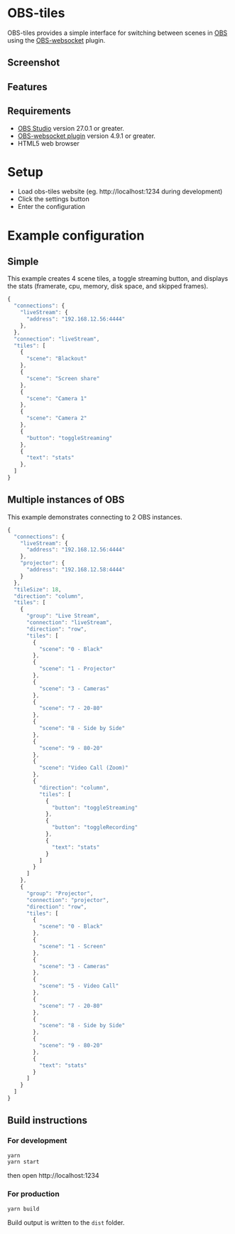 # OBS-tiles

OBS-tiles provides a simple interface for switching between scenes in [OBS](https://obsproject.com/) using the [OBS-websocket](https://github.com/Palakis/obs-websocket/releases) plugin.

## Screenshot

## Features

## Requirements

- [OBS Studio](https://obsproject.com/) version 27.0.1 or greater.
- [OBS-websocket plugin](https://github.com/Palakis/obs-websocket/releases) version 4.9.1 or greater.
- HTML5 web browser

# Setup

- Load obs-tiles website (eg. http://localhost:1234 during development)
- Click the settings button
- Enter the configuration

# Example configuration

## Simple

This example creates 4 scene tiles, a toggle streaming button, and displays the stats (framerate, cpu, memory, disk space, and skipped frames).

```js
{
  "connections": {
    "liveStream": {
      "address": "192.168.12.56:4444"
    },
  },
  "connection": "liveStream",
  "tiles": [
    {
      "scene": "Blackout"
    },
    {
      "scene": "Screen share"
    },
    {
      "scene": "Camera 1"
    },
    {
      "scene": "Camera 2"
    },
    {
      "button": "toggleStreaming"
    },
    {
      "text": "stats"
    },
  ]
}
```


## Multiple instances of OBS

This example demonstrates connecting to 2 OBS instances.

```js
{
  "connections": {
    "liveStream": {
      "address": "192.168.12.56:4444"
    },
    "projector": {
      "address": "192.168.12.58:4444"
    }
  },
  "tileSize": 18,
  "direction": "column",
  "tiles": [
    {
      "group": "Live Stream",
      "connection": "liveStream",
      "direction": "row",
      "tiles": [
        {
          "scene": "0 - Black"
        },
        {
          "scene": "1 - Projector"
        },
        {
          "scene": "3 - Cameras"
        },
        {
          "scene": "7 - 20-80"
        },
        {
          "scene": "8 - Side by Side"
        },
        {
          "scene": "9 - 80-20"
        },
        {
          "scene": "Video Call (Zoom)"
        },
        {
          "direction": "column",
          "tiles": [
            {
              "button": "toggleStreaming"
            },
            {
              "button": "toggleRecording"
            },
            {
              "text": "stats"
            }
          ]
        }
      ]
    },
    {
      "group": "Projector",
      "connection": "projector",
      "direction": "row",
      "tiles": [
        {
          "scene": "0 - Black"
        },
        {
          "scene": "1 - Screen"
        },
        {
          "scene": "3 - Cameras"
        },
        {
          "scene": "5 - Video Call"
        },
        {
          "scene": "7 - 20-80"
        },
        {
          "scene": "8 - Side by Side"
        },
        {
          "scene": "9 - 80-20"
        },
        {
          "text": "stats"
        }
      ]
    }
  ]
}
```


## Build instructions
### For development

```bash
yarn
yarn start
```
then open http://localhost:1234

### For production
```bash
yarn build
```
Build output is written to the `dist` folder.
